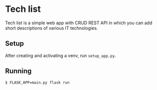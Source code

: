 # Tech list
Tech list is a simple web app with CRUD REST API in which you can add short descriptions of various IT technologies.

## Setup
After creating and activating a venv, run `setup_app.py`.

## Running
    $ FLASK_APP=main.py flask run